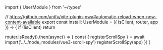 
import { UserModule } from '~/types'

// https://github.com/antfu/vite-plugin-pwa#automatic-reload-when-new-content-available
export const install: UserModule = ({ isClient, router, app }) => {
  if (!isClient)
    return

  router.isReady().then(async() => {
    const { registerScrollSpy } = await import('../../node_modules/vue3-scroll-spy')
    registerScrollSpy(app)
  })
}
